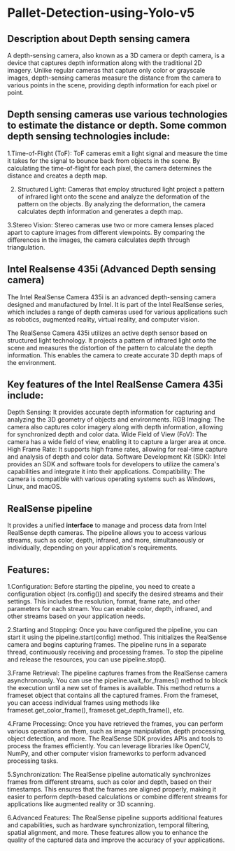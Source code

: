 # Pallet-Detection-using-Yolo-v5

## Description about Depth sensing camera
   A depth-sensing camera, also known as a 3D camera or depth camera, is a device that captures depth information along with the traditional 2D imagery. Unlike regular cameras that capture only color or grayscale images, depth-sensing cameras measure the distance from the camera to various points in the scene, providing depth information for each pixel or point.
   
 ## Depth sensing cameras use various technologies to estimate the distance or depth. Some common depth sensing technologies include:
  1.Time-of-Flight (ToF): ToF cameras emit a light signal and measure the time it takes for the signal to bounce back from objects in the scene. By calculating the time-of-flight for each pixel, the camera determines the distance and creates a depth map.

  2. Structured Light: Cameras that employ structured light project a pattern of infrared light onto the scene and analyze the deformation of the pattern on the objects. By analyzing the deformation, the camera calculates depth information and generates a depth map.

  3.Stereo Vision: Stereo cameras use two or more camera lenses placed apart to capture images from different viewpoints. By comparing the differences in the images, the camera calculates depth through triangulation.

## Intel Realsense 435i (Advanced Depth sensing camera)
The Intel RealSense Camera 435i is an advanced depth-sensing camera designed and manufactured by Intel. It is part of the Intel RealSense series, which includes a range of depth cameras used for various applications such as robotics, augmented reality, virtual reality, and computer vision.

The RealSense Camera 435i utilizes an active depth sensor based on structured light technology. It projects a pattern of infrared light onto the scene and measures the distortion of the pattern to calculate the depth information. This enables the camera to create accurate 3D depth maps of the environment.

## Key features of the Intel RealSense Camera 435i include:

   Depth Sensing: 
      It provides accurate depth information for capturing and analyzing the 3D geometry of objects and environments.
   RGB Imaging: 
      The camera also captures color imagery along with depth information, allowing for synchronized depth and color data.
   Wide Field of View (FoV): 
      The camera has a wide field of view, enabling it to capture a larger area at once.
   High Frame Rate: 
      It supports high frame rates, allowing for real-time capture and analysis of depth and color data.
   Software Development Kit (SDK): 
      Intel provides an SDK and software tools for developers to utilize the camera's capabilities and integrate it into their applications.
   Compatibility: 
      The camera is compatible with various operating systems such as Windows, Linux, and macOS.

## RealSense pipeline
   It provides a unified **interface** to manage and process data from Intel RealSense depth cameras.
   The pipeline allows you to access various streams, such as color, depth, infrared, and more, simultaneously or individually, depending on your application's requirements.
## Features:
   1.Configuration: 
   Before starting the pipeline, you need to create a configuration object (rs.config()) and specify the desired streams and their settings. This includes the resolution, format, frame rate, and other parameters for each stream. You can enable color, depth, infrared, and other streams based on your application needs.

   2.Starting and Stopping:
            Once you have configured the pipeline, you can start it using the pipeline.start(config) method. This initializes the RealSense camera and begins capturing frames. The pipeline runs in a separate thread, continuously receiving and processing frames. To stop the pipeline and release the resources, you can use pipeline.stop().

   3.Frame Retrieval: 
            The pipeline captures frames from the RealSense camera asynchronously. You can use the pipeline.wait_for_frames() method to block the execution until a new set of frames is available. This method returns a frameset object that contains all the captured frames. From the frameset, you can access individual frames using methods like frameset.get_color_frame(), frameset.get_depth_frame(), etc.

   4.Frame Processing: 
            Once you have retrieved the frames, you can perform various operations on them, such as image manipulation, depth processing, object detection, and more. The RealSense SDK provides APIs and tools to process the frames efficiently. You can leverage libraries like OpenCV, NumPy, and other computer vision frameworks to perform advanced processing tasks.

   5.Synchronization: 
            The RealSense pipeline automatically synchronizes frames from different streams, such as color and depth, based on their timestamps. This ensures that the frames are aligned properly, making it easier to perform depth-based calculations or combine different streams for applications like augmented reality or 3D scanning.

   6.Advanced Features: 
            The RealSense pipeline supports additional features and capabilities, such as hardware synchronization, temporal filtering, spatial alignment, and more. These features allow you to enhance the quality of the captured data and improve the accuracy of your applications.
    
